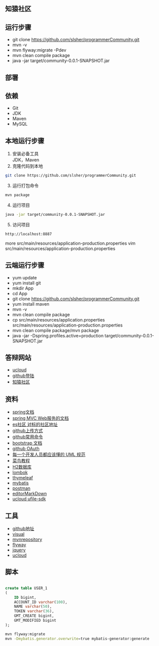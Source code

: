 ## 知猿社区

## 运行步骤
- git clone https://github.com/slsher/programmerCommunity.git
- mvn -v
- mvn flyway:migrate -Pdev
- mvn clean compile package
- java -jar target/community-0.0.1-SNAPSHOT.jar

## 部署
## 依赖
- Git
- JDK
- Maven
- MySQL

## 本地运行步骤
1. 安装必备工具  
JDK，Maven
2. 克隆代码到本地
```sh
git clone https://github.com/slsher/programmerCommunity.git
````
3. 运行打包命令
```sh
mvn package
```
4. 运行项目  
```sh
java -jar target/community-0.0.1-SNAPSHOT.jar
```
5. 访问项目
```
http://localhost:8887
```



more src/main/resources/application-production.properties
vim src/main/resources/application-production.properties
## 云端运行步骤
- yum update
- yum install git
- mkdir App
- cd App
- git clone  https://github.com/slsher/programmerCommunity.git
- yum install maven
- mvn -v
- mvn clean  compile package
- cp src/main/resources/application.properties src/main/resources/application-production.properties
- mvn clean compile package/mvn package
- java -jar -Dspring.profiles.active=production target/community-0.0.1-SNAPSHOT.jar

## 答辩网站
* [ucloud](https://console.ucloud.cn/uhost/uhost)
* [github登陆](https://github.com/settings/applications/1383090)
* [知猿社区](http://123.58.211.164/)


## 资料
* [spring文档](https://spring.io/guides)
* [spring MVC Web服务的文档](https://spring.io/guides/gs/serving-web-content/) 
* [es社区 对标的社区地址](https://elasticsearch.cn/) 
* [github上传方式](https://blog.csdn.net/m0_37725003/article/details/80904824) 
* [github常用命令](https://www.cnblogs.com/xiaowu0371/p/11804219.html) 
* [bootstrap 文档](https://v3.bootcss.com/getting-started/) 
* [github OAuth](https://docs.github.com/en/free-pro-team@latest/developers/apps/authorizing-oauth-apps) 
* [每一个开发人员都应该懂的 UML 规范](https://blog.csdn.net/coderising/article/details/89944201)
* [菜鸟教程](https://www.runoob.com/)
* [H2数据库](http://www.h2database.com/html/main.html)
* [lombok](https://projectlombok.org/setup/maven)
* [thymeleaf](https://www.thymeleaf.org/)
* [mybatis](http://mybatis.org/generator/index.html)
* [postman](http://www.getpostman.com/)
* [editorMarkDown](http://editor.md.ipandao.com/)
* [ucloud ufile-sdk](https://github.com/ucloud/ufile-sdk-java)
## 工具
* [github地址](https://github.com/) 
* [visual](https://www.visual-paradigm.com/cn/)
* [mvnrepository](https://mvnrepository.com/search?q=h2)
* [flyway](https://flywaydb.org/documentation/getstarted/firststeps/maven)
* [jquery](https://jquery.cuishifeng.cn/jQuery.getJSON.html)
* [ucloud](https://console.ucloud.cn/ufile/ufile/detail?id=zhiyuan)

## 脚本
``` sql 

create table USER_1
(
	ID bigint,
	ACCOUNT_ID varchar(100),
	NAME varchar(50),
	TOKEN varchar(36),
	GMT_CREATE bigint,
	GMT_MODIFIED bigint
);

```

```bash
mvn flyway:migrate
mvn -Dmybatis.generator.overwrite=true mybatis-generator:generate
```